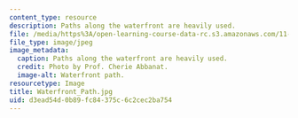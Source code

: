 ```yaml
---
content_type: resource
description: Paths along the waterfront are heavily used.
file: /media/https%3A/open-learning-course-data-rc.s3.amazonaws.com/11-027-city-to-city-comparing-researching-and-writing-about-cities-spring-2006/d3ead54d0b89fc84375c6c2cec2ba754_Waterfront_Path.jpg
file_type: image/jpeg
image_metadata:
  caption: Paths along the waterfront are heavily used.
  credit: Photo by Prof. Cherie Abbanat.
  image-alt: Waterfront path.
resourcetype: Image
title: Waterfront_Path.jpg
uid: d3ead54d-0b89-fc84-375c-6c2cec2ba754
---
```

